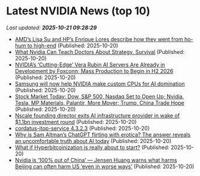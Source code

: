 # Latest NVIDIA News (top 10)
_Last updated: **2025-10-21 09:28:29**_

- [AMD’s Lisa Su and HP’s Enrique Lores describe how they went from ho-hum to high-end](https://fortune.com/2025/10/20/amds-lisa-su-and-hps-enrique-lores-describe-how-they-went-from-ho-hum-to-high-end/) (Published: 2025-10-20)
- [What Nvidia Can Teach Doctors About Strategy, Survival](https://www.forbes.com/sites/robertpearl/2025/10/20/what-nvidia-can-teach-doctors-about-strategy-survival/) (Published: 2025-10-20)
- [NVIDIA’s ‘Cutting-Edge’ Vera Rubin AI Servers Are Already in Development by Foxconn; Mass Production to Begin in H2 2026](https://wccftech.com/nvidia-vera-rubin-ai-servers-are-already-in-development-by-foxconn/) (Published: 2025-10-20)
- [Samsung will now help NVIDIA make custom CPUs for AI domination](https://www.sammobile.com/news/samsung-will-now-help-nvidia-make-custom-cpus-for-ai-domination/) (Published: 2025-10-20)
- [Stock Market Today: Dow, S&P 500, Nasdaq Set to Open Up; Nvidia, Tesla, MP Materials, Palantir, More Mover; Trump, China Trade Hope](https://biztoc.com/x/3e6971652ca0c59d) (Published: 2025-10-20)
- [Nscale founding director exits AI infrastructure provider in wake of $1.1bn investment round](https://www.computerweekly.com/news/366633039/Nscale-founding-director-exits-AI-infrastructure-provider-in-wake-of-11bn-investment-round) (Published: 2025-10-20)
- [cordatus-jtop-service 4.3.2.3](https://pypi.org/project/cordatus-jtop-service/4.3.2.3/) (Published: 2025-10-20)
- [Why is Sam Altman’s ChatGPT flirting with erotica? The answer reveals an uncomfortable truth about AI today](https://www.livemint.com/opinion/online-views/ai-monetization-strategy-chatgpt-erotica-sam-altman-criticism-openai-business-model-sex-bot-chatbot-adult-content-porn-11760871090841.html) (Published: 2025-10-20)
- [What if Hyperbitcoinization is really about to start?](https://cryptoslate.com/what-if-hyperbitcoinization-is-really-about-to-start/) (Published: 2025-10-20)
- [Nvidia is ‘100% out of China’ — Jensen Huang warns what harms Beijing can often harm US ‘even in worse ways’](https://www.livemint.com/companies/news/nvidia-is-100-out-of-china-jensen-huang-warns-what-harms-beijing-can-often-harm-us-even-in-worse-ways-11760930364663.html) (Published: 2025-10-20)
